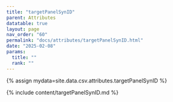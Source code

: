 ```yaml
---
title: "targetPanelSynID"
parent: Attributes
datatable: true
layout: page
nav_order: "60"
permalink: "docs/attributes/targetPanelSynID.html"
date: "2025-02-08"
params:
  title: ""
  rank: ""
---
```

{% assign mydata=site.data.csv.attributes.targetPanelSynID %} 

{% include content/targetPanelSynID.md %}
